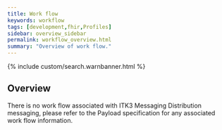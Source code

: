 ```yaml
---
title: Work flow
keywords: workflow
tags: [development,fhir,Profiles]
sidebar: overview_sidebar
permalink: workflow_overview.html
summary: "Overview of work flow."
---
```


{% include custom/search.warnbanner.html %}

## Overview ##

There is no work flow associated with ITK3 Messaging Distribution messaging, please refer to the Payload specification for any associated work flow information.